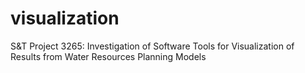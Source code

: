 # visualization
S&amp;T Project 3265: Investigation of Software Tools for Visualization of Results from Water Resources Planning Models
